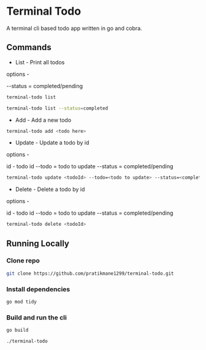 # Terminal Todo

A terminal cli based todo app written in go and cobra.

## Commands

- List - Print all todos

options -

--status = completed/pending

```sh
terminal-todo list
```

```sh
terminal-todo list --status=completed
```

- Add - Add a new todo

```sh
terminal-todo add <todo here>
```

- Update - Update a todo by id

options - 

id - todo id
--todo = todo to update 
--status = completed/pending

```sh
terminal-todo update <todoId> --todo=<todo to update> --status=<completed/pending>
```

- Delete - Delete a todo by id

options - 

id - todo id
--todo = todo to update 
--status = completed/pending

```sh
terminal-todo delete <todoId>
```

## Running Locally

### Clone repo

```sh
git clone https://github.com/pratikmane1299/terminal-todo.git
```

### Install dependencies

```sh
go mod tidy
```

### Build and run the cli

```sh
go build
```

```sh
./terminal-todo
```

